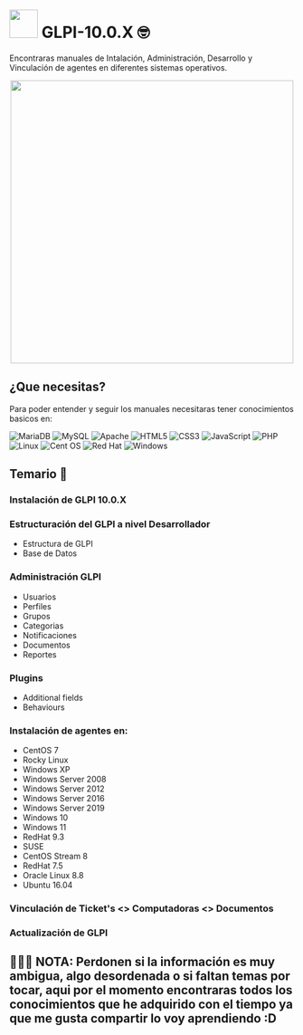 # <img src="https://play-lh.googleusercontent.com/NAKibQ0iva_Zh4vB9-JbFcZOu_4NW-SsvNZeQFcOhiw3vBYYpkl_t88u8WASzkDR_Q" width="50"> GLPI-10.0.X 🤓
Encontraras manuales de Intalación, Administración, Desarrollo y Vinculación de agentes en diferentes sistemas operativos.

<div id="header" align="center">
<img src="https://inforges.es/wp-content/uploads/2022/08/glpi.webp" width="500">
</div>

## ¿Que necesitas?
Para poder entender y seguir los manuales necesitaras tener conocimientos basicos en:

![MariaDB](https://img.shields.io/badge/MariaDB-003545?style=for-the-badge&logo=mariadb&logoColor=white)
![MySQL](https://img.shields.io/badge/mysql-4479A1.svg?style=for-the-badge&logo=mysql&logoColor=white)
![Apache](https://img.shields.io/badge/apache-%23D42029.svg?style=for-the-badge&logo=apache&logoColor=white)
![HTML5](https://img.shields.io/badge/html5-%23E34F26.svg?style=for-the-badge&logo=html5&logoColor=white)
![CSS3](https://img.shields.io/badge/css3-%231572B6.svg?style=for-the-badge&logo=css3&logoColor=white)
![JavaScript](https://img.shields.io/badge/javascript-%23323330.svg?style=for-the-badge&logo=javascript&logoColor=%23F7DF1E)
![PHP](https://img.shields.io/badge/php-%23777BB4.svg?style=for-the-badge&logo=php&logoColor=white)
![Linux](https://img.shields.io/badge/Linux-FCC624?style=for-the-badge&logo=linux&logoColor=black)
![Cent OS](https://img.shields.io/badge/cent%20os-002260?style=for-the-badge&logo=centos&logoColor=F0F0F0)
![Red Hat](https://img.shields.io/badge/Red%20Hat-EE0000?style=for-the-badge&logo=redhat&logoColor=white)
![Windows](https://img.shields.io/badge/Windows-0078D6?style=for-the-badge&logo=windows&logoColor=white)

## Temario 📃

### Instalación de GLPI 10.0.X
### Estructuración del GLPI a nivel Desarrollador 
- Estructura de GLPI
- Base de Datos
### Administración GLPI
- Usuarios
- Perfiles
- Grupos
- Categorias
- Notificaciones
- Documentos
- Reportes
### Plugins
- Additional fields
- Behaviours
### Instalación de agentes en:
- CentOS 7
- Rocky Linux
- Windows XP
- Windows Server 2008
- Windows Server 2012
- Windows Server 2016
- Windows Server 2019
- Windows 10
- Windows 11
- RedHat 9.3
- SUSE
- CentOS Stream 8
- RedHat 7.5
- Oracle Linux 8.8
- Ubuntu 16.04
### Vinculación de Ticket's <> Computadoras <> Documentos
### Actualización de GLPI



## 🚨🚨🚨 NOTA: Perdonen si la información es muy ambigua, algo desordenada o si faltan temas por tocar, aqui por el momento encontraras todos los conocimientos que he adquirido con el tiempo ya que me gusta compartir lo voy aprendiendo :D